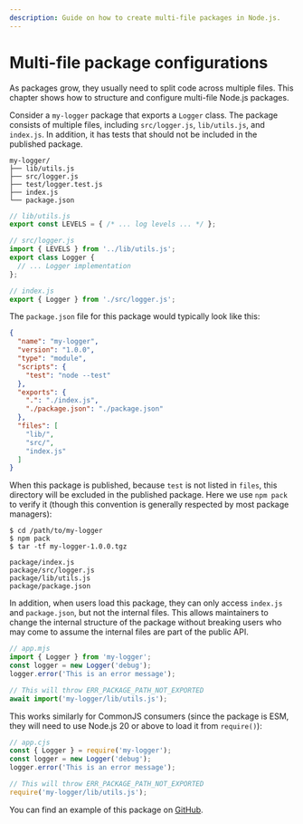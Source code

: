 ```yaml
---
description: Guide on how to create multi-file packages in Node.js.
---
```


# Multi-file package configurations

As packages grow, they usually need to split code across multiple files. This chapter shows how to structure and configure multi-file Node.js packages.

Consider a `my-logger` package that exports a `Logger` class. The package consists of multiple files, including `src/logger.js`, `lib/utils.js`, and `index.js`. In addition, it has tests that should not be included in the published package.

```
my-logger/
├── lib/utils.js
├── src/logger.js
├── test/logger.test.js
├── index.js
└── package.json
```

```js
// lib/utils.js
export const LEVELS = { /* ... log levels ... */ };
```

```js
// src/logger.js
import { LEVELS } from '../lib/utils.js';
export class Logger {
  // ... Logger implementation
};  
```

```js
// index.js
export { Logger } from './src/logger.js';
```

The `package.json` file for this package would typically look like this:

```json
{
  "name": "my-logger",
  "version": "1.0.0",
  "type": "module",
  "scripts": {
    "test": "node --test"
  },
  "exports": {
    ".": "./index.js",
    "./package.json": "./package.json"
  },
  "files": [
    "lib/",
    "src/",
    "index.js"
  ]
}
```

When this package is published, because `test` is not listed in `files`, this directory will be excluded in the published package. Here we use `npm pack` to verify it (though this convention is generally respected by most package managers):

```
$ cd /path/to/my-logger
$ npm pack
$ tar -tf my-logger-1.0.0.tgz

package/index.js
package/src/logger.js
package/lib/utils.js
package/package.json
```

In addition, when users load this package, they can only access `index.js` and `package.json`, but not the internal files. This allows maintainers to change the internal structure of the package without breaking users who may come to assume the internal files are part of the public API.

```js
// app.mjs
import { Logger } from 'my-logger';
const logger = new Logger('debug');
logger.error('This is an error message');

// This will throw ERR_PACKAGE_PATH_NOT_EXPORTED
await import('my-logger/lib/utils.js');
```

This works similarly for CommonJS consumers (since the package is ESM, they will need to use Node.js 20 or above to load it from `require()`):

```js
// app.cjs
const { Logger } = require('my-logger');
const logger = new Logger('debug');
logger.error('This is an error message');

// This will throw ERR_PACKAGE_PATH_NOT_EXPORTED
require('my-logger/lib/utils.js');
```

You can find an example of this package on [GitHub](https://github.com/nodejs/package-examples/tree/main/guide/03-multi-file-package/example).
